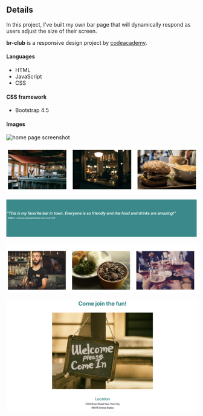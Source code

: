 ## Details

In this project, I've built my own bar page that will dynamically respond as users adjust the size of their screen.

**br-club** ​is a responsive design project by [codeacademy](https://www.codecademy.com/).


#### Languages
 * HTML
 * JavaScript
 * CSS

 #### CSS framework
 * Bootstrap 4.5

#### Images
![home page screenshot](./images/page1.png)

![home page items](./images/page2.png)

![home page items](./images/page3.png)

![home page items](./images/page4.png)

